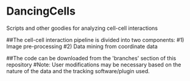 # DancingCells
Scripts and other goodies for analyzing cell-cell interactions

##The cell-cell interaction pipeline is divided into two components:
  #1) Image pre-processing
  #2) Data mining from coordinate data

##The code can be downloaded from the 'branches' section of this repository
  #Note: User modifications may be necessary based on the nature of the data and the tracking software/plugin used.
